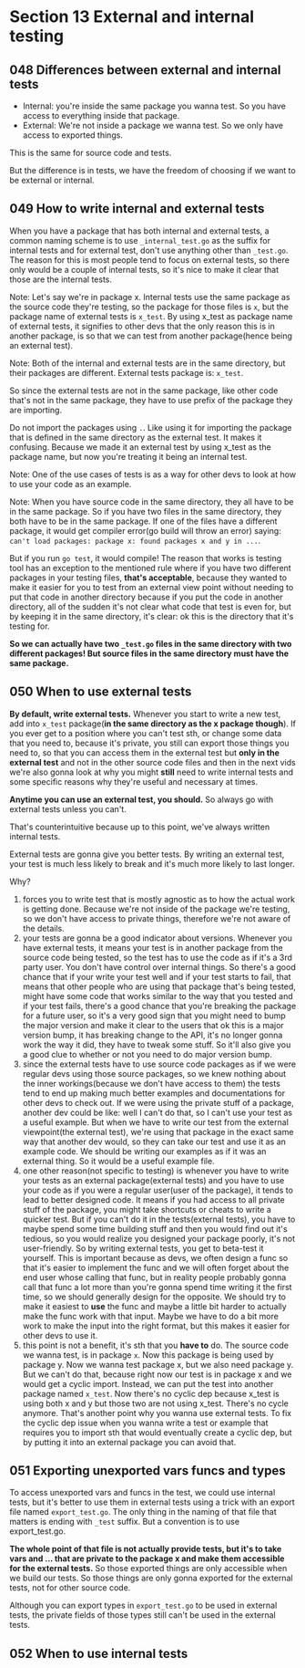 # Section 13 External and internal testing

## 048 Differences between external and internal tests
- Internal: you're inside the same package you wanna test. So you have access to everything inside that package. 
- External: We're not inside a package we wanna test. So we only have access to exported things.

This is the same for source code and tests.

But the difference is in tests, we have the freedom of choosing if we want to be external or internal.

## 049 How to write internal and external tests
When you have a package that has both internal and external tests, a common naming scheme is to use `_internal_test.go` as
the suffix for internal tests and for external test, don't use anything other than `_test.go`. The reason for this is
most people tend to focus on external tests, so there only would be a couple of internal tests, so it's nice to make it clear
that those are the internal tests.

Note: Let's say we're in package x. Internal tests use the same package as the source code they're testing, so the package for
those files is `x`, but the package name of external tests is `x_test`. By using x_test as package name of external tests,
it signifies to other devs that the only reason this is in another package, is so that we can test from another package(hence
being an external test).

Note: Both of the internal and external tests are in the same directory, but their packages are different. External tests package is: `x_test`.

So since the external tests are not in the same package, like other code that's not in the same package, they have to use
prefix of the package they are importing.

Do not import the packages using `.`. Like using it for importing the package that is defined in the same directory as the external
test. It makes it confusing. Because we made it an external test by using x_test as the package name, but now you're treating
it being an internal test.

Note: One of the use cases of tests is as a way for other devs to look at how to use your code as an example.

Note: When you have source code in the same directory, they all have to be in the same package. So if you have two files
in the same directory, they both have to be in the same package. If one of the files have a different package, it would get
compiler error(go build will throw an error) saying: `can't load packages: package x: found packages x and y in ...`.

But if you run `go test`, it would compile! The reason that works is testing tool has an exception to the mentioned rule where
if you have two different packages in your testing files, **that's acceptable**, because they wanted to make it easier for 
you to test from an external view point without needing to put that code in another directory because if you put the code in
another directory, all of the sudden it's not clear what code that test is even for, but by keeping it in the same directory,
it's clear: ok this is the directory that it's testing for.

**So we can actually have two `_test.go` files in the same directory with two different packages! But source files in the same directory
must have the same package.**

## 050 When to use external tests
**By default, write external tests.** Whenever you start to write a new test, add into `x_test` package(**in the same directory as the x package though**).
If you ever get to a position where you can't test sth, or change some data that you need to, because it's private, you still can
export those things you need to, so that you can access them in the external test but **only in the external test** and not in
the other source code files and then in the next vids we're also gonna look at why you might **still** need to write internal tests
and some specific reasons why they're useful and necessary at times.

**Anytime you can use an external test, you should.** So always go with external tests unless you can't.

That's counterintuitive because up to this point, we've always written internal tests.

External tests are gonna give you better tests. By writing an external test, your test is much less likely to break and it's much
more likely to last longer.

Why?

1. forces you to write test that is mostly agnostic as to how the actual work is getting done. Because we're not inside of the package
we're testing, so we don't have access to private things, therefore we're not aware of the details.
2. your tests are gonna be a good indicator about versions. Whenever you have external tests, it means your test is in another package
from the source code being tested, so the test has to use the code as if it's a 3rd party user. You don't have control over
internal things. So there's a good chance that if your write your test well and if your test starts to fail, that means that other
people who are using that package that's being tested, might have some code that works similar to the way that you tested and if
your test fails, there's a good chance that you're breaking the package for a future user, so it's a very good sign that you might need to 
bump the major version and make it clear to the users that ok this is a major version bump, it has breaking change to the API,
it's no longer gonna work the way it did, they have to tweak some stuff. So it'll also give you a good clue to whether or not
you need to do major version bump.
3. since the external tests have to use source code packages as if we were regular devs using those source packages, so we knew nothing
about the inner workings(because we don't have access to them) the tests tend to end up making much better examples and documentations for
other devs to check out. If we were using the private stuff of a package, another dev could be like: well I can't do that, so
I can't use your test as a useful example. But when we have to write our test from the external viewpoint(the external test),
we're using that package in the exact same way that another dev would, so they can take our test and use it as an example code.
We should be writing our examples as if it was an external thing. So it would be a useful example file.
4. one other reason(not specific to testing) is whenever you have to write your tests as an external package(external tests) and
you have to use your code as if you were a regular user(user of the package), it tends to lead to better designed code.
It means if you had access to all private stuff of the package, you might take shortcuts or cheats to write a quicker test.
But if you can't do it in the tests(external tests), you have to maybe spend some time building stuff and then you would find out
it's tedious, so you would realize you designed your package poorly, it's not user-friendly. So by writing external tests,
you get to beta-test it yourself. This is important because as devs, we often design a func so that it's easier to implement the func
and we will often forget about the end user whose calling that func, but in reality people probably gonna call that func
a lot more than you're gonna spend time writing it the first time, so we should generally design for the opposite. We should
try to make it easiest to **use** the func and maybe a little bit harder to actually make the func work with that input. Maybe we have
to do a bit more work to make the input into the right format, but this makes it easier for other devs to use it.
5. this point is not a benefit, it's sth that you **have to** do. The source code we wanna test, is in package `x`. Now this package
is being used by package y. Now we wanna test package x, but we also need package y. But we can't do that, because right now our test
is in package x and we would get a cyclic import. Instead, we can put the test into another package named `x_test`. Now there's no
cyclic dep because x_test is using both x and y but those two are not using x_test. There's no cycle anymore. That's another point
why you wanna use external tests. To fix the cyclic dep issue when you wanna write a test or example that requires you to import sth
that would eventually create a cyclic dep, but by putting it into an external package you can avoid that.

## 051 Exporting unexported vars funcs and types
To access unexported vars and funcs in the test, we could use internal tests, but it's better to use them in external tests using a
trick with an export file named `export_test.go`. The only thing in the naming of that file that matters is ending with `_test` suffix.
But a convention is to use export_test.go.

**The whole point of that file is not actually provide tests, but it's to take vars and ... that are private to the package x and make them
accessible for the external tests.** So those exported things are only accessible when we build our tests. So those things are
only gonna exported for the external tests, not for other source code.

Although you can export types in `export_test.go` to be used in external tests, the private fields of those types still can't be used
in the external tests.

## 052 When to use internal tests
